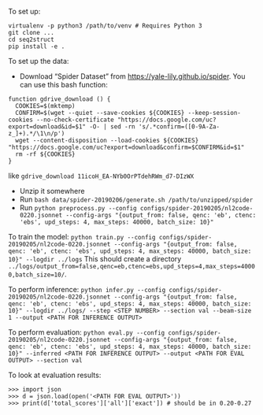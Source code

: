 To set up:
```
virtualenv -p python3 /path/to/venv # Requires Python 3
git clone ...
cd seq2struct
pip install -e .
```

To set up the data:
- Download “Spider Dataset” from https://yale-lily.github.io/spider. You can use this bash function:
```
function gdrive_download () {
  COOKIES=$(mktemp)
  CONFIRM=$(wget --quiet --save-cookies ${COOKIES} --keep-session-cookies --no-check-certificate "https://docs.google.com/uc?export=download&id=$1" -O- | sed -rn 's/.*confirm=([0-9A-Za-z_]+).*/\1\n/p')
  wget --content-disposition --load-cookies ${COOKIES} "https://docs.google.com/uc?export=download&confirm=$CONFIRM&id=$1"
  rm -rf ${COOKIES}
}
```
like `gdrive_download 11icoH_EA-NYb0OrPTdehRWm_d7-DIzWX`
- Unzip it somewhere
- Run `bash data/spider-20190206/generate.sh /path/to/unzipped/spider`
- Run `python preprocess.py --config configs/spider-20190205/nl2code-0220.jsonnet --config-args "{output_from: false, qenc: 'eb', ctenc: 'ebs', upd_steps: 4, max_steps: 40000, batch_size: 10}"`

To train the model:
`python train.py --config configs/spider-20190205/nl2code-0220.jsonnet --config-args "{output_from: false, qenc: 'eb', ctenc: 'ebs', upd_steps: 4, max_steps: 40000, batch_size: 10}" --logdir ../logs`
This should create a directory `../logs/output_from=false,qenc=eb,ctenc=ebs,upd_steps=4,max_steps=40000,batch_size=10/`.

To perform inference:
`python infer.py --config configs/spider-20190205/nl2code-0220.jsonnet --config-args "{output_from: false, qenc: 'eb', ctenc: 'ebs', upd_steps: 4, max_steps: 40000, batch_size: 10}" --logdir ../logs/ --step <STEP NUMBER> --section val --beam-size 1 --output <PATH FOR INFERENCE OUTPUT>`

To perform evaluation:
`python eval.py --config configs/spider-20190205/nl2code-0220.jsonnet --config-args "{output_from: false, qenc: 'eb', ctenc: 'ebs', upd_steps: 4, max_steps: 40000, batch_size: 10}" --inferred <PATH FOR INFERENCE OUTPUT> --output <PATH FOR EVAL OUTPUT> --section val`

To look at evaluation results:
```
>>> import json
>>> d = json.load(open('<PATH FOR EVAL OUTPUT>')) 
>>> print(d['total_scores']['all']['exact']) # should be in 0.20-0.27
```